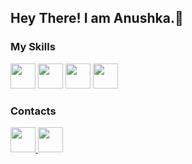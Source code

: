 ## Hey There! I am Anushka.👋
<h3>My Skills</h3>

<img src="https://cdn.jsdelivr.net/gh/devicons/devicon/icons/android/android-original.svg" width="40" height="40"/>
<img src="https://cdn.jsdelivr.net/gh/devicons/devicon/icons/java/java-original.svg" width="40" height="40"/>
<img src="https://cdn.jsdelivr.net/gh/devicons/devicon/icons/kotlin/kotlin-original.svg" width="40" height="40"/>
<img src="https://cdn.jsdelivr.net/gh/devicons/devicon/icons/sqlite/sqlite-original.svg" width="40" height="40"/>


<h3>Contacts</h3>

<a href="https://www.linkedin.com/in/YOUR_USERNAME" target="_blank">
  <img src="https://cdn.jsdelivr.net/gh/devicons/devicon/icons/linkedin/linkedin-original.svg" width="40"/>
</a>

<a href="mailto:yourmail@example.com">
  <img src="https://cdn.jsdelivr.net/gh/devicons/devicon/icons/google/google-original.svg" width="40"/>
</a>

<!--
**AnushkaK20/AnushkaK20** is a ✨ _special_ ✨ repository because its `README.md` (this file) appears on your GitHub profile.

Here are some ideas to get you started:

- 🔭 I’m currently working on ...
- 🌱 I’m currently learning ...
- 👯 I’m looking to collaborate on ...
- 🤔 I’m looking for help with ...
- 💬 Ask me about ...
- 📫 How to reach me: ...
- 😄 Pronouns: ...
- ⚡ Fun fact: ...
-->
